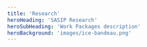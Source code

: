 ```yaml
---
title: 'Research'
heroHeading: 'SASIP Research'
heroSubHeading: 'Work Packages description'
heroBackground: 'images/ice-bandeau.png'
---
```


